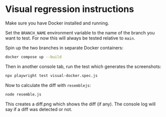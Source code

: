 # Visual regression instructions

Make sure you have Docker installed and running.

Set the `BRANCH_NAME` environment variable to the name of the branch you want to test.
For now this will always be tested relative to `main`.

Spin up the two branches in separate Docker containers:
```bash
docker compose up --build
```

Then in another console tab, run the test which generates the screenshots:
```bash
npx playwright test visual-docker.spec.js
```

Now to calculate the diff with `resemblejs`:
```bash
node resemble.js
```

This creates a diff.png which shows the diff (if any).
The console log will say if a diff was detected or not.
